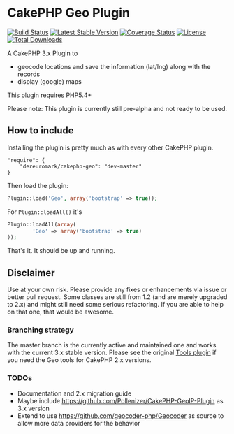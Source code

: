 # CakePHP Geo Plugin

[![Build Status](https://api.travis-ci.org/dereuromark/cakephp-geo.png?branch=master)](https://travis-ci.org/dereuromark/cakephp-geo)
[![Latest Stable Version](https://poser.pugx.org/dereuromark/cakephp-geo/v/stable.png)](https://packagist.org/packages/dereuromark/cakephp-geo)
[![Coverage Status](https://coveralls.io/repos/dereuromark/cakephp-geo/badge.png)](https://coveralls.io/r/dereuromark/cakephp-geo)
[![License](https://poser.pugx.org/dereuromark/cakephp-geo/license.png)](https://packagist.org/packages/dereuromark/cakephp-geo)
[![Total Downloads](https://poser.pugx.org/dereuromark/cakephp-geo/d/total.png)](https://packagist.org/packages/dereuromark/cakephp-geo)

A CakePHP 3.x Plugin to
- geocode locations and save the information (lat/lng) along with the records
- display (google) maps

This plugin requires PHP5.4+

Please note: This plugin is currently still pre-alpha and not ready to be used.

## How to include
Installing the plugin is pretty much as with every other CakePHP plugin.

```
"require": {
	"dereuromark/cakephp-geo": "dev-master"
}
```

Then load the plugin:

```php
Plugin::load('Geo', array('bootstrap' => true));
```

For `Plugin::loadAll()` it's

```php
Plugin::loadAll(array(
		'Geo' => array('bootstrap' => true)
));
```

That's it. It should be up and running.


## Disclaimer
Use at your own risk. Please provide any fixes or enhancements via issue or better pull request.
Some classes are still from 1.2 (and are merely upgraded to 2.x) and might still need some serious refactoring.
If you are able to help on that one, that would be awesome.

### Branching strategy
The master branch is the currently active and maintained one and works with the current 3.x stable version.
Please see the original [Tools plugin](https://github.com/dereuromark/cakephp-tools) if you need the Geo tools for CakePHP 2.x versions.

### TODOs

* Documentation and 2.x migration guide
* Maybe include https://github.com/Pollenizer/CakePHP-GeoIP-Plugin as 3.x version
* Extend to use https://github.com/geocoder-php/Geocoder as source to allow more data providers for the behavior
